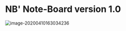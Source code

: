 # NB' Note-Board version 1.0

![image-20200410163034236](C:\Users\NB\AppData\Roaming\Typora\typora-user-images\image-20200410163034236.png)

